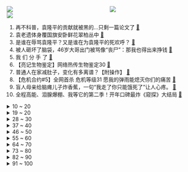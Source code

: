 <div >
	<a style="float:left;width:55%;" href = "https://github.com/anuraghazra/github-readme-stats">
	 <img src = "https://github-readme-stats.vercel.app/api?username=iuuuuuaena&theme=buefy&show_icons=true"/>
	</a>
	<a  style="float:right;width:45%" href = "https://github.com/anuraghazra/github-readme-stats">
	 <img  src="https://github-readme-stats.vercel.app/api/top-langs/?username=anuraghazra&layout=compact"/>
	</a>
	</div>

[![](https://img.shields.io/badge/jxd-@jxdgogogo.xyz-yellowgreen.svg)](https://www.jxdgogogo.xyz)<br>
1. 再不科普，袁隆平的贡献就被黑的…只剩一篇论文了 [:link:](//www.bilibili.com/video/BV15q4y1j7Yu) <br>
2. 袁老遗体身覆国旗安卧鲜花翠柏丛中 [:link:](//www.bilibili.com/video/BV1vo4y117oK) <br>
3. 是谁在辱骂袁隆平？又是谁在为袁隆平的死欢呼？ [:link:](//www.bilibili.com/video/BV1Hv411V7KJ) <br>
4. 被人砸坏了脑袋，46岁大哥出门被骂像“丧尸”：那我也得出来挣钱 [:link:](//www.bilibili.com/video/BV1ih411Y7KD) <br>
5. 我 们 分 手 了 [:link:](//www.bilibili.com/video/BV1JU4y1L72M) <br>
6. 【亮记生物鉴定】网络热传生物鉴定30 [:link:](//www.bilibili.com/video/BV1Dv411G7v4) <br>
7. 普通人在家减肚子，变化有多离谱？【附操作】 [:link:](//www.bilibili.com/video/BV1TK4y1V7Wu) <br>
8. 【危机合约#5】全网首杀 危机等级31 愿我的弹雨能熄灭你们的痛苦 [:link:](//www.bilibili.com/video/BV1v44y1z7gv) <br>
9. 盲人母亲给脑瘫儿子炸香蕉，一句“我走了你只能饿死了”让人心疼。 [:link:](//www.bilibili.com/video/BV1Mo4y117B2) <br>
10. 全程高能、泪腺爆棚、我等它的第二季！开年口碑最炸《窥探》大结局 [:link:](//www.bilibili.com/video/BV1XQ4y1R7Wg) <br>
<details>
<summary>10 ~ 20</summary>

11. 探秘中国边境小镇！100度火山温泉做菜好吃吗？ [:link:](//www.bilibili.com/video/BV1oA411g7ZQ) <br>
12. 【黑胶】周杰伦《以父之名》史诗级神曲！华语乐坛巅峰神作！ [:link:](//www.bilibili.com/video/BV1pv411V73W) <br>
13. 【卢克文工作室】卖菜生意都要抢？中国快速崛起沾染西方恶疾，反垄断背后大有深意 [:link:](//www.bilibili.com/video/BV17v411V7Yq) <br>
14. 2021年5月24日，分享一首歌。 [:link:](//www.bilibili.com/video/BV1yg41137ba) <br>
15. 真的能提现？难道是我错了？小伙跟拼多多硬刚，万万没想到...【拼多多套路大揭秘02】 [:link:](//www.bilibili.com/video/BV1qB4y1u7Jx) <br>
16. 整整花了一夜时间，搭造一幅袁爷爷的画像，永远缅怀。 [:link:](//www.bilibili.com/video/BV1k64y1d7CZ) <br>
17. 非常凶猛的雀尾螳螂虾，攻击速度堪比子弹，出锅后都有点不敢下嘴 [:link:](//www.bilibili.com/video/BV1c44y1r7JZ) <br>
18. 《明日方舟》全新故事「灯火序曲」活动宣传PV [:link:](//www.bilibili.com/video/BV1oV411j7cx) <br>
19. 改变世界的两位先生走了，不学无术“跟风骗流量”的明星们来了 [:link:](//www.bilibili.com/video/BV1xB4y1F7nY) <br>
</details>
<details>
<summary>19 ~ 20</summary>

20. 恭喜RNG [:link:](//www.bilibili.com/video/BV1Ky4y137U8) <br>
21. 我到底挣了多少w？30万粉丝UP真实收入！ [:link:](//www.bilibili.com/video/BV1b64y1k7KR) <br>
22. 【2021MSI】5月23日决赛 RNG vs DK [:link:](//www.bilibili.com/video/BV1c54y1V71J) <br>
23. 睡懒觉这么美好，你俩为何会这么暴躁 [:link:](//www.bilibili.com/video/BV15q4y1j7Py) <br>
24. 在英国一个人去撸串 怎么那么尴尬.... [:link:](//www.bilibili.com/video/BV1py4y1W7mN) <br>
25. 徐大虾勇斗鲨鱼 [:link:](//www.bilibili.com/video/BV1dv411G7iq) <br>
26. 留澳九年后，我为什么决定回国了？ [:link:](//www.bilibili.com/video/BV19U4y1L7u4) <br>
27. 禁止任何流量明星演袁隆平 [:link:](//www.bilibili.com/video/BV1JQ4y1R79f) <br>
28. 国内首个全息投影红绿灯？这可真的是绝了【阅片无数Ⅱ 04】 [:link:](//www.bilibili.com/video/BV1B64y1o7XK) <br>
</details>
<details>
<summary>28 ~ 30</summary>

29. 2021淘宝沙雕新闻盘点｜丑哭买家，逼疯卖家 [:link:](//www.bilibili.com/video/BV13U4y1L7ff) <br>
30. 拿奖拿到手软，影史最强神剧！无数影迷心中的NO.1《绝命毒师》第一季大结局4-7 [:link:](//www.bilibili.com/video/BV15V41177SH) <br>
31. 【沙雕剪辑#15】长枪点亮，AD厚葬！ [:link:](//www.bilibili.com/video/BV1oh411Y7Hj) <br>
32. 【光谱行动】危机等级31  槊扬铳起裂坚胄  浪浊血涌折锋戟 [:link:](//www.bilibili.com/video/BV1F64y1o7DE) <br>
33. 双一流高校《让绩点飞》 [:link:](//www.bilibili.com/video/BV1pK4y1R7vL) <br>
34. 【我是饮茶哥】兄弟，三点几嚟！饮茶先啦！ [:link:](//www.bilibili.com/video/BV19o4y117Uu) <br>
35. 汪      苏      泷    【完整版】 [:link:](//www.bilibili.com/video/BV1PK4y1R7yw) <br>
36. C4炸弹之 精 准 制 导 【C4快乐阴人流#19】 [:link:](//www.bilibili.com/video/BV1LQ4y1d7if) <br>
37. 卢麒元：为什么诚实劳动的人逐渐沦为社会中的失败者，投机者反而成了英雄？【麒元视角-4 】 [:link:](//www.bilibili.com/video/BV1sy4y1W7v8) <br>
</details>
<details>
<summary>37 ~ 40</summary>

38. 【逸语道破】美国想把韩国焊死在盟友车上，这个动作却很鄙夷 [:link:](//www.bilibili.com/video/BV1if4y1h7ZN) <br>
39. 650元伙食费让明星吃21天之鬼都不信的死亡尬交节目！ [:link:](//www.bilibili.com/video/BV1v54y1V7j5) <br>
40. 到鳄鱼场抓条上100斤尼罗鳄，做红烧鳄鱼腩有多美味？"鳄鱼鞭"却被小俊哥吃了 [:link:](//www.bilibili.com/video/BV1KV41177zN) <br>
41. 袁隆平院士遗体送别仪式今日举行 [:link:](//www.bilibili.com/video/BV1BB4y1F78m) <br>
42. 如果你欠了500亿你会怎么办，帅小伙靠这份蒜蓉小龙虾逆袭！ [:link:](//www.bilibili.com/video/BV1uK4y1X7DU) <br>
43. 如何拒绝道德绑架（三） [:link:](//www.bilibili.com/video/BV1254y1V7un) <br>
44. “请不要把明星捧到一个不该有的高度！” [:link:](//www.bilibili.com/video/BV1VB4y1u799) <br>
45. 挑战1700元的圆柱迷宫！5层机关全靠重力破解？ [:link:](//www.bilibili.com/video/BV1th411Y7es) <br>
46. RNG夺冠后，Ghost向拳头官方实名举报选手gala比赛开挂！哈哈哈嗝~【美人鱼名场面】 [:link:](//www.bilibili.com/video/BV1yo4y117Qe) <br>
</details>
<details>
<summary>46 ~ 50</summary>

47. 合金弹头X，中国美女玩家迎战韩国第一高手！ [:link:](//www.bilibili.com/video/BV13q4y1E7oi) <br>
48. 全身涂满颜料吓疯老板！ [:link:](//www.bilibili.com/video/BV13V41177RG) <br>
49. 试图和女票讲道理的你 [:link:](//www.bilibili.com/video/BV1MQ4y1d7qm) <br>
50. 650不够吃一天？社恐地狱的明星观察综艺《五十公里桃花坞》！ [:link:](//www.bilibili.com/video/BV1b54y1V7iT) <br>
51. [全英中字]美国外刊把袁爷爷写成叶爷爷后 我去纠错了 [:link:](//www.bilibili.com/video/BV1Ho4y117W4) <br>
52. 为了把握舞伴，我现在只想搞 W ! [:link:](//www.bilibili.com/video/BV11o4y117en) <br>
53. 子弹都打不碎的鲁伯特之泪再次遇上液压机，会怎样呢？ [:link:](//www.bilibili.com/video/BV13v411V79u) <br>
54. 【赛事晚自习127】RNG生死局碾压DK夺冠，“世界最强战队”到底强在哪？RNG vs DK决赛复盘 [:link:](//www.bilibili.com/video/BV1Yh411Y7s7) <br>
55. 【半佛】印度人民缺氧，印度官员捞钱 [:link:](//www.bilibili.com/video/BV1pN411Z7zz) <br>
</details>
<details>
<summary>55 ~ 60</summary>

56. “要是早两年看到这个视频，就不会活成现在这样了” [:link:](//www.bilibili.com/video/BV1Xb4y1f7xy) <br>
57. 山东大哥：“我保证，这烧烤你一看就想吃！” [:link:](//www.bilibili.com/video/BV1pB4y1F7o9) <br>
58. 华农兄弟：听说兄弟家的猪下了好多崽，还种了好多李子，过去尝一下 [:link:](//www.bilibili.com/video/BV1pA411g7qT) <br>
59. 【腾杨赛评】RNG与DK终极一战 见证老一辈电竞人的热血！（沙雕配音） [:link:](//www.bilibili.com/video/BV1zN411Z7NK) <br>
60. 采访饮茶哥半小时！饮茶哥竟然会10种语言！饮茶哥居然这样上班！你想知道的都在这里！ [:link:](//www.bilibili.com/video/BV1WU4y1L7d6) <br>
61. 喜提全世界第二便宜的汽车！唉…... [:link:](//www.bilibili.com/video/BV1z44y1r7Tx) <br>
62. 警犬二哈得病，抢救无效身亡，去了汪星…… [:link:](//www.bilibili.com/video/BV1jb4y1Z7wS) <br>
63. 胖 哥 不 要 啊 [:link:](//www.bilibili.com/video/BV1FK4y1V7Bv) <br>
64. 【史诗科幻巨制】两面包夹芝士 [:link:](//www.bilibili.com/video/BV1wv411L747) <br>
</details>
<details>
<summary>64 ~ 70</summary>

65. 火腿中的劳斯莱斯，开箱整整一只伊比利亚火腿，终极味觉大爆炸 [:link:](//www.bilibili.com/video/BV1FK4y1V7yC) <br>
66. 今天，一起送别袁老！ [:link:](//www.bilibili.com/video/BV1tU4y1L7AQ) <br>
67. 送别路上那些感人的细节 [:link:](//www.bilibili.com/video/BV1KQ4y1d7Yt) <br>
68. RNG远古龙斩杀失败解密：血量到斩杀线却没有击杀！bug还是机制？ [:link:](//www.bilibili.com/video/BV12y4y1W7HA) <br>
69. 【小智/某幻/啊吗粽/泛式/怪异君】「诈欺推理」高能开演 [:link:](//www.bilibili.com/video/BV1Uo4y117UV) <br>
70. “所以破镜难重圆，只能和好，不能如初” [:link:](//www.bilibili.com/video/BV1mb4y1f72L) <br>
71. 米勒娃娃长毛：三年以后，我们又一次见证RNG夺冠丨米勒赛事速递·MSI决赛 [:link:](//www.bilibili.com/video/BV1qf4y1h7Pa) <br>
72. 男子发表侮辱袁隆平言论 被采取刑事强制措施 [:link:](//www.bilibili.com/video/BV1io4y1m7xe) <br>
73. 世界缅怀！外国小伙拼千块魔方画像纪念袁老【魔方先生 Mr.puzzle】 [:link:](//www.bilibili.com/video/BV1654y1V76f) <br>
</details>
<details>
<summary>73 ~ 80</summary>

74. 这些微博账号，被永久关闭！ [:link:](//www.bilibili.com/video/BV1My4y137E4) <br>
75. 看这个公二头肌 [:link:](//www.bilibili.com/video/BV1BK4y1G71Q) <br>
76. 《 B 站 西 游 究 极 大 战 》 [:link:](//www.bilibili.com/video/BV1b44y1z762) <br>
77. 这盛世弥漫着您的《稻香》 [:link:](//www.bilibili.com/video/BV1f5411u7cF) <br>
78. 双 马 尾 弹 力 摇 [:link:](//www.bilibili.com/video/BV1HK4y1R7km) <br>
79. 【半舫】浮雕笔是什么好东西？真有这么立体吗？ [:link:](//www.bilibili.com/video/BV1uq4y1E7vr) <br>
80. 时代变了！2005年的喜羊羊，你敢来2021年的羊村吗？ [:link:](//www.bilibili.com/video/BV1xV411771h) <br>
81. 《兄 弟 们，买 挂 吗？》 [:link:](//www.bilibili.com/video/BV1yU4y1L7W4) <br>
82. 必胜客158自助又来啦！妹子一个人吃了512元回本了 [:link:](//www.bilibili.com/video/BV1h64y1k7Sv) <br>
</details>
<details>
<summary>82 ~ 90</summary>

83. 我有好好吃饭 [:link:](//www.bilibili.com/video/BV1oB4y1F7Nf) <br>
84. 袁老与袁花花的初见：就这只，我喜欢这只 [:link:](//www.bilibili.com/video/BV1654y1V7se) <br>
85. 【医学博士】为什么你最招蚊子？｜如何有效灭蚊？ [:link:](//www.bilibili.com/video/BV1GV411j74i) <br>
86. 怪物（YOASOBI）／まふまふ【歌ってみた】 [:link:](//www.bilibili.com/video/BV1z64y1o7Zn) <br>
87. 印度霉菌疫情成”地狱“，为何依旧坚持援助外国？ [:link:](//www.bilibili.com/video/BV1o54y1V7ui) <br>
88. 一人一斤锅贴，一碗小碗汤，全是洛阳特色，吃撑了 [:link:](//www.bilibili.com/video/BV1bb4y1o7UP) <br>
89. 【不懂就问】52：RNG夺冠竟成“外网公敌”？LCK赛区媒体“输不起”？Viper成LPL新一代“死歌” [:link:](//www.bilibili.com/video/BV11A411g7se) <br>
90. 严重侮辱观众智商！逆天吐槽窒息爱情片《一不小心捡到爱》 [:link:](//www.bilibili.com/video/BV1h64y1o7Ap) <br>
91. 纪念袁隆平-《稻乡》 [:link:](//www.bilibili.com/video/BV1Kv411V7Nq) <br>
</details>
<details>
<summary>91 ~ 100</summary>

92. 请100名小学生吃一年午饭是什么体验！ [:link:](//www.bilibili.com/video/BV1k44y1r7d1) <br>
93. 用凡尔赛的方式，打开广州！ [:link:](//www.bilibili.com/video/BV1N64y1o7Fw) <br>
94. 【山河令衍生】【温周】七日回魂｜好好想一想，你到底是谁 [:link:](//www.bilibili.com/video/BV1iy4y1g7ih) <br>
95. 蓝色战衣×5 [:link:](//www.bilibili.com/video/BV1M44y1k7ym) <br>
96. 300元的一个西瓜取汁器好用吗？奇葩厨具开箱！ [:link:](//www.bilibili.com/video/BV1P5411g7cp) <br>
97. b站最全专业选择指南！61专业100嘉宾2个月爆肝硬核之作！第1期：历史国际关系政治社会心理英文小语种中文 [:link:](//www.bilibili.com/video/BV15b4y1Z7r6) <br>
98. 大厨分享烤串店火了20年的秘制调料配方，免费分享大家，太受用了 [:link:](//www.bilibili.com/video/BV1Rq4y177CN) <br>
99. 经典美剧《行尸走肉》1-10季全部剧情合集，来来来，我看哪位大神能一口气看完 [:link:](//www.bilibili.com/video/BV1KN411Z7FU) <br>
100. 史上最落魄富二代！20年不打扫？住豪宅却如流浪汉一般生活 [:link:](//www.bilibili.com/video/BV1Zy4y1g7sw) <br>
</details>
